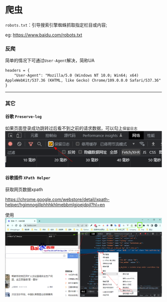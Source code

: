 # 爬虫

`robots.txt`：引导搜索引擎蜘蛛抓取指定栏目或内容;

eg: https://www.baidu.com/robots.txt

### 反爬

简单的情况下可通过`User-Agent`解决，简称UA

```
headers = {
    "User-Agent": "Mozilla/5.0 (Windows NT 10.0; Win64; x64) AppleWebKit/537.36 (KHTML, like Gecko) Chrome/109.0.0.0 Safari/537.36"
}
```

---

### 其它

#### 谷歌 `Preserve-log`

如果页面登录成功跳转过后看不到之前的请求数据，可以勾上`保留日志`
![img.png](images/Preserve-log.png)

#### 谷歌插件 `XPath Helper`

获取网页数据xpath

https://chrome.google.com/webstore/detail/xpath-helper/hgimnogjllphhhkhlmebbmlgjoejdpjl?hl=en

使用
![img.png](images/chrome-plugin-xpath.png)

